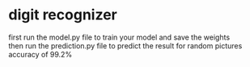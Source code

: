 # digit recognizer
first run the model.py file to train your model and save the weights </br>
then run the prediction.py file to predict the result for random pictures
accuracy of 99.2%
